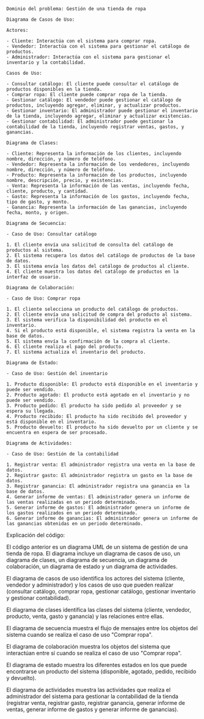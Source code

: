 ```
Dominio del problema: Gestión de una tienda de ropa

Diagrama de Casos de Uso:

Actores:

- Cliente: Interactúa con el sistema para comprar ropa.
- Vendedor: Interactúa con el sistema para gestionar el catálogo de productos.
- Administrador: Interactúa con el sistema para gestionar el inventario y la contabilidad.

Casos de Uso:

- Consultar catálogo: El cliente puede consultar el catálogo de productos disponibles en la tienda.
- Comprar ropa: El cliente puede comprar ropa de la tienda.
- Gestionar catálogo: El vendedor puede gestionar el catálogo de productos, incluyendo agregar, eliminar, y actualizar productos.
- Gestionar inventario: El administrador puede gestionar el inventario de la tienda, incluyendo agregar, eliminar y actualizar existencias.
- Gestionar contabilidad: El administrador puede gestionar la contabilidad de la tienda, incluyendo registrar ventas, gastos, y ganancias.

Diagrama de Clases:

- Cliente: Representa la información de los clientes, incluyendo nombre, dirección, y número de teléfono.
- Vendedor: Representa la información de los vendedores, incluyendo nombre, dirección, y número de teléfono.
- Producto: Representa la información de los productos, incluyendo nombre, descripción, precio, y existencias.
- Venta: Representa la información de las ventas, incluyendo fecha, cliente, producto, y cantidad.
- Gasto: Representa la información de los gastos, incluyendo fecha, tipo de gasto, y monto.
- Ganancia: Representa la información de las ganancias, incluyendo fecha, monto, y origen.

Diagrama de Secuencia:

- Caso de Uso: Consultar catálogo

1. El cliente envía una solicitud de consulta del catálogo de productos al sistema.
2. El sistema recupera los datos del catálogo de productos de la base de datos.
3. El sistema envía los datos del catálogo de productos al cliente.
4. El cliente muestra los datos del catálogo de productos en la interfaz de usuario.

Diagrama de Colaboración:

- Caso de Uso: Comprar ropa

1. El cliente selecciona un producto del catálogo de productos.
2. El cliente envía una solicitud de compra del producto al sistema.
3. El sistema verifica la disponibilidad del producto en el inventario.
4. Si el producto está disponible, el sistema registra la venta en la base de datos.
5. El sistema envía la confirmación de la compra al cliente.
6. El cliente realiza el pago del producto.
7. El sistema actualiza el inventario del producto.

Diagrama de Estado:

- Caso de Uso: Gestión del inventario

1. Producto disponible: El producto está disponible en el inventario y puede ser vendido.
2. Producto agotado: El producto está agotado en el inventario y no puede ser vendido.
3. Producto pedido: El producto ha sido pedido al proveedor y se espera su llegada.
4. Producto recibido: El producto ha sido recibido del proveedor y está disponible en el inventario.
5. Producto devuelto: El producto ha sido devuelto por un cliente y se encuentra en espera de ser procesado.

Diagrama de Actividades:

- Caso de Uso: Gestión de la contabilidad

1. Registrar venta: El administrador registra una venta en la base de datos.
2. Registrar gasto: El administrador registra un gasto en la base de datos.
3. Registrar ganancia: El administrador registra una ganancia en la base de datos.
4. Generar informe de ventas: El administrador genera un informe de las ventas realizadas en un periodo determinado.
5. Generar informe de gastos: El administrador genera un informe de los gastos realizados en un periodo determinado.
6. Generar informe de ganancias: El administrador genera un informe de las ganancias obtenidas en un periodo determinado.
```

Explicación del código:

El código anterior es un diagrama UML de un sistema de gestión de una tienda de ropa. El diagrama incluye un diagrama de casos de uso, un diagrama de clases, un diagrama de secuencia, un diagrama de colaboración, un diagrama de estado y un diagrama de actividades.

El diagrama de casos de uso identifica los actores del sistema (cliente, vendedor y administrador) y los casos de uso que pueden realizar (consultar catálogo, comprar ropa, gestionar catálogo, gestionar inventario y gestionar contabilidad).

El diagrama de clases identifica las clases del sistema (cliente, vendedor, producto, venta, gasto y ganancia) y las relaciones entre ellas.

El diagrama de secuencia muestra el flujo de mensajes entre los objetos del sistema cuando se realiza el caso de uso "Comprar ropa".

El diagrama de colaboración muestra los objetos del sistema que interactúan entre sí cuando se realiza el caso de uso "Comprar ropa".

El diagrama de estado muestra los diferentes estados en los que puede encontrarse un producto del sistema (disponible, agotado, pedido, recibido y devuelto).

El diagrama de actividades muestra las actividades que realiza el administrador del sistema para gestionar la contabilidad de la tienda (registrar venta, registrar gasto, registrar ganancia, generar informe de ventas, generar informe de gastos y generar informe de ganancias).